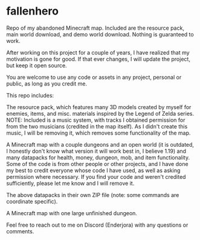 # fallenhero
Repo of my abandoned Minecraft map. Included are the resource pack, main world download, and demo world download. Nothing is guaranteed to work.

After working on this project for a couple of years, I have realized that my motivation is gone for good. If that ever changes, I will update the project, but keep it open source.

You are welcome to use any code or assets in any project, personal or public, as long as you credit me.

This repo includes:

The resource pack, which features many 3D models created by myself for enemies, items, and misc. materials inspired by the Legend of Zelda series. NOTE: Included is a music system, with tracks I obtained permission for from the two musicians (credited in the map itself). As I didn't create this music, I will be removing it, which removes some functionality of the map.

A Minecraft map with a couple dungeons and an open world (it is outdated, I honestly don't know what version it will work best in, I believe 1.19) and many datapacks for health, money, dungeon, mob, and item functionality. Some of the code is from other people or other projects, and I have done my best to credit everyone whose code I have used, as well as asking permission where necessary. If you find your code and weren't credited sufficiently, please let me know and I will remove it.

The above datapacks in their own ZIP file (note: some commands are coordinate specific).

A Minecraft map with one large unfinished dungeon.

Feel free to reach out to me on Discord (Enderjora) with any questions or comments.
